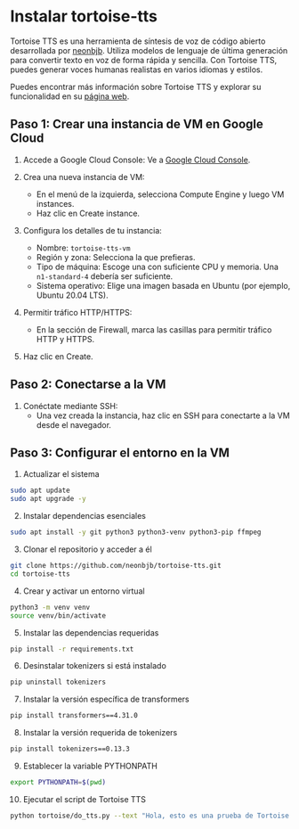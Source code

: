 # Instalar tortoise-tts

Tortoise TTS es una herramienta de síntesis de voz de código abierto desarrollada por [neonbjb](https://github.com/neonbjb). Utiliza modelos de lenguaje de última generación para convertir texto en voz de forma rápida y sencilla. Con Tortoise TTS, puedes generar voces humanas realistas en varios idiomas y estilos.

Puedes encontrar más información sobre Tortoise TTS y explorar su funcionalidad en su [página web](https://tortoise-tts.neonbjb.com/).

## Paso 1: Crear una instancia de VM en Google Cloud

1. Accede a Google Cloud Console: Ve a [Google Cloud Console](https://console.cloud.google.com/).

2. Crea una nueva instancia de VM:

   - En el menú de la izquierda, selecciona Compute Engine y luego VM instances.
   - Haz clic en Create instance.

3. Configura los detalles de tu instancia:

   - Nombre: `tortoise-tts-vm`
   - Región y zona: Selecciona la que prefieras.
   - Tipo de máquina: Escoge una con suficiente CPU y memoria. Una `n1-standard-4` debería ser suficiente.
   - Sistema operativo: Elige una imagen basada en Ubuntu (por ejemplo, Ubuntu 20.04 LTS).

4. Permitir tráfico HTTP/HTTPS:

   - En la sección de Firewall, marca las casillas para permitir tráfico HTTP y HTTPS.

5. Haz clic en Create.

## Paso 2: Conectarse a la VM

1. Conéctate mediante SSH:
   - Una vez creada la instancia, haz clic en SSH para conectarte a la VM desde el navegador.

## Paso 3: Configurar el entorno en la VM

1. Actualizar el sistema

```bash
sudo apt update
sudo apt upgrade -y
```

2. Instalar dependencias esenciales

```bash
sudo apt install -y git python3 python3-venv python3-pip ffmpeg
```

3. Clonar el repositorio y acceder a él

```bash
git clone https://github.com/neonbjb/tortoise-tts.git
cd tortoise-tts
```

4. Crear y activar un entorno virtual

```bash
python3 -m venv venv
source venv/bin/activate
```

5. Instalar las dependencias requeridas

```bash
pip install -r requirements.txt
```

6. Desinstalar tokenizers si está instalado

```bash
pip uninstall tokenizers
```

7. Instalar la versión específica de transformers

```bash
pip install transformers==4.31.0
```

8. Instalar la versión requerida de tokenizers

```bash
pip install tokenizers==0.13.3
```

9. Establecer la variable PYTHONPATH

```bash
export PYTHONPATH=$(pwd)
```

10. Ejecutar el script de Tortoise TTS

```bash
python tortoise/do_tts.py --text "Hola, esto es una prueba de Tortoise TTS." --voice "random" --preset "fast"
```
